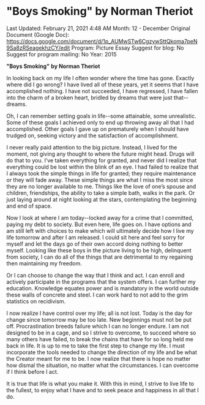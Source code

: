 # "Boys Smoking" by Norman Theriot

Last Updated: February 21, 2021 4:48 AM
Month: 12 - December
Original Document (Google Doc): https://docs.google.com/document/d/1p_AUMwSTw6CgzywSttQkoma7peN9Sa8zRSeagekhzCY/edit
Program: Picture Essay
Suggest for blog: No
Suggest for program mailing: No
Year: 2015

**"Boys Smoking"** **by Norman Theriot**

In looking back on my life I often wonder where the time has gone. Exactly where did I go wrong? I have lived all of these years, yet it seems that I have accomplished nothing. I have not succeeded, I have regressed, I have fallen into the charm of a broken heart, bridled by dreams that were just that--dreams.

Oh, I can remember setting goals in life--some attainable, some unrealistic. Some of these goals I achieved only to end up throwing away all that I had accomplished. Other goals I gave up on prematurely when I should have trudged on, seeking victory and the satisfaction of accomplishment.

I never really paid attention to the big picture. Instead, I lived for the moment, not giving any thought to where the future might head. Drugs will do that to you. I’ve taken everything for granted, and never did I realize that everything could be lost within the blink of an eye. I had failed to realize that I always took the simple things in life for granted; they require maintenance or they will fade away. These simple things are what I miss the most since they are no longer available to me. Things like the love of one’s spouse and children, friendships, the ability to take a simple bath, walks in the park. Or just laying around at night looking at the stars, contemplating the beginning and end of space.

Now I look at where I am today--locked away for a crime that I committed, paying my debt to society. But even here, life goes on. I have options and am still left with choices to make which will ultimately decide how I live my life tomorrow and after I am released. I could sit here and feel sorry for myself and let the days go of their own accord doing nothing to better myself. Looking like these boys in the picture living to be high, delinquent from society, I can do all of the things that are detrimental to my regaining then maintaining my freedom.

Or I can choose to change the way that I think and act. I can enroll and actively participate in the programs that the system offers. I can further my education. Knowledge equates power and is mandatory in the world outside these walls of concrete and steel. I can work hard to not add to the grim statistics on recidivism.

I now realize I have control over my life; all is not lost. Today is the day for change since tomorrow may be too late. New beginnings must not be put off. Procrastination breeds failure which I can no longer endure. I am not designed to be in a cage, and so I strive to overcome, to succeed where so many others have failed, to break the chains that have for so long held me back in life. It is up to me to take the first step to change my life. I must incorporate the tools needed to change the direction of my life and be what the Creator meant for me to be. I now realize that there is hope no matter how dismal the situation, no matter what the circumstances. I can overcome if I think before I act.

It is true that life is what you make it. With this in mind, I strive to live life to the fullest, to enjoy what I have and to seek peace and happiness in all that I do.